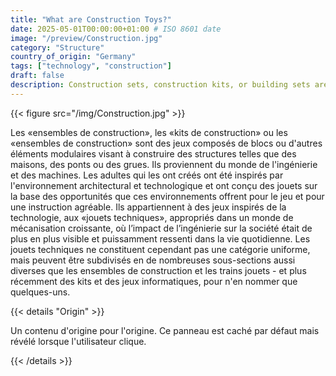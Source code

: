 ```yaml
---
title: "What are Construction Toys?"
date: 2025-05-01T00:00:00+01:00 # ISO 8601 date
image: "/preview/Construction.jpg"
category: "Structure"
country_of_origin: "Germany"
tags: ["technology", "construction"]
draft: false
description: Construction sets, construction kits, or building sets are...
---
```




{{< figure src="/img/Construction.jpg" >}}

Les «ensembles de construction», les «kits de construction» ou les «ensembles de construction» sont des jeux composés de blocs ou d'autres éléments modulaires visant à construire des structures telles que des maisons, des ponts ou des grues. Ils proviennent du monde de l'ingénierie et des machines. Les adultes qui les ont créés ont été inspirés par l'environnement architectural et technologique et ont conçu des jouets sur la base des opportunités que ces environnements offrent pour le jeu et pour une instruction agréable. Ils appartiennent à des jeux inspirés de la technologie, aux «jouets techniques», appropriés dans un monde de mécanisation croissante, où l’impact de l’ingénierie sur la société était de plus en plus visible et puissamment ressenti dans la vie quotidienne. Les jouets techniques ne constituent cependant pas une catégorie uniforme, mais peuvent être subdivisés en de nombreuses sous-sections aussi diverses que les ensembles de construction et les trains jouets - et plus récemment des kits et des jeux informatiques, pour n'en nommer que quelques-uns.

{{< details "Origin" >}}

Un contenu d'origine pour l'origine. Ce panneau est caché par défaut mais révélé lorsque l'utilisateur clique.

{{< /details >}}

